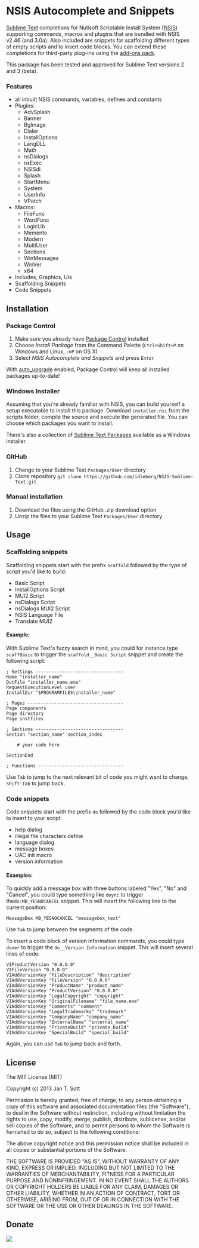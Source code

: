 # NSIS Autocomplete and Snippets

[Sublime Text][1] completions for Nullsoft Scriptable Install System ([NSIS][2]) supporting commands, macros and plugins that are bundled with NSIS v2.46 (and 3.0a). Also included are snippets for scaffolding different types of empty scripts and to insert code blocks. You can extend these completions for third-party plug-ins using the [add-ons pack][3].

This package has been tested and approved for Sublime Text versions 2 and 3 (beta).

### Features
* all inbuilt NSIS commands, variables, defines and constants
* Plugins:
    * AdvSplash
    * Banner
    * BgImage
    * Dialer
    * InstallOptions
    * LangDLL
    * Math
    * nsDialogs
    * nsExec
    * NSISdl
    * Splash
    * StartMenu
    * System
    * UserInfo
    * VPatch
* Macros:
    * FileFunc
    * WordFunc
    * LogicLib
    * Memento
    * Modern
    * MultiUser
    * Sections
    * WinMessages
    * WinVer
    * x64
* Includes, Graphics, UIs
* Scaffolding Snippets
* Code Snippets

## Installation

### Package Control

1. Make sure you already have [Package Control][4] installed
2. Choose *Install Package* from the Command Palette (`Ctrl+Shift+P` on Windows and Linux, `⇧⌘P` on OS X)
3. Select *NSIS Autocomplete and Snippets* and press `Enter`

With [auto_upgrade][5] enabled, Package Control will keep all installed packages up-to-date!

### Windows Installer

Assuming that you're already familiar with NSIS, you can build yourself a setup executable to install this package. Download `installer.nsi` from the scripts folder, compile the source and execute the generated file. You can choose which packages you want to install.

There's also a collection of [Sublime Text Packages][6] available as a Windows installer.

### GitHub

1. Change to your Sublime Text `Packages/User` directory
2. Clone repository `git clone https://github.com/idleberg/NSIS-Sublime-Text.git`

### Manual installation

1. Download the files using the GitHub .zip download option
2. Unzip the files to your Sublime Text `Packages/User` directory

## Usage

### Scaffolding snippets

Scaffolding snippets start with the prefix `scaffold` followed by the type of script you'd like to build:

* Basic Script
* InstallOptions Script
* MUI2 Script
* nsDialogs Script
* nsDialogs MUI2 Script
* NSIS Language File
* Translate MUI2

#### Example:
With Sublime Text's fuzzy search in mind, you could for instance type `scaffBasic` to trigger the `scaffold__Basic Script` snippet and create the following script:

    ; Settings ---------------------------------
    Name "installer_name"
    OutFile "installer_name.exe"
    RequestExecutionLevel user
    InstallDir "$PROGRAMFILES\installer_name"
    
    ; Pages ------------------------------------
    Page components
    Page directory
    Page instfiles
    
    ; Sections ---------------------------------
    Section "section_name" section_index
    
        # your code here
    
    SectionEnd
    
    ; Functions --------------------------------

Use `Tab` to jump to the next relevant bit of code you might want to change, `Shift-Tab` to jump back.

### Code snippets

Code snippets start with the prefix `do` followed by the code block you'd like to insert to your script:

* help dialog
* illegal file characters define
* language dialog
* message boxes
* UAC init macro
* version information

#### Examples:
To quickly add a message box with three buttons labeled "Yes", "No" and "Cancel", you could type something like `doync` to trigger the`do:MB_YESNOCANCEL` snippet. This will insert the following line to the current position:

    MessageBox MB_YESNOCANCEL "messagebox_text"
    
Use `Tab` to jump between the segments of the code.

To insert a code block of version information commands, you could type `dover` to trigger the `do__Version Information` snippet. This will insert several lines of code:

    VIProductVersion "0.0.0.0"
    VIFileVersion "0.0.0.0"
    VIAddVersionKey "FileDescription" "description"
    VIAddVersionKey "FileVersion" "0.0.0.0"
    VIAddVersionKey "ProductName" "product_name"
    VIAddVersionKey "ProductVersion" "0.0.0.0"
    VIAddVersionKey "LegalCopyright" "copyright"
    VIAddVersionKey "OriginalFilename" "file_name.exe"
    VIAddVersionKey "Comments" "comment"
    VIAddVersionKey "LegalTrademarks" "trademark"
    VIAddVersionKey "CompanyName" "company_name"
    VIAddVersionKey "InternalName" "internal_name"
    VIAddVersionKey "PrivateBuild" "private_build"
    VIAddVersionKey "SpecialBuild" "special_build"

Again, you can use `Tab` to jump back and forth.

## License

The MIT License (MIT)

Copyright (c) 2013 Jan T. Sott

Permission is hereby granted, free of charge, to any person obtaining a copy
of this software and associated documentation files (the "Software"), to deal
in the Software without restriction, including without limitation the rights
to use, copy, modify, merge, publish, distribute, sublicense, and/or sell
copies of the Software, and to permit persons to whom the Software is
furnished to do so, subject to the following conditions:

The above copyright notice and this permission notice shall be included in
all copies or substantial portions of the Software.

THE SOFTWARE IS PROVIDED "AS IS", WITHOUT WARRANTY OF ANY KIND, EXPRESS OR
IMPLIED, INCLUDING BUT NOT LIMITED TO THE WARRANTIES OF MERCHANTABILITY,
FITNESS FOR A PARTICULAR PURPOSE AND NONINFRINGEMENT. IN NO EVENT SHALL THE
AUTHORS OR COPYRIGHT HOLDERS BE LIABLE FOR ANY CLAIM, DAMAGES OR OTHER
LIABILITY, WHETHER IN AN ACTION OF CONTRACT, TORT OR OTHERWISE, ARISING FROM,
OUT OF OR IN CONNECTION WITH THE SOFTWARE OR THE USE OR OTHER DEALINGS IN
THE SOFTWARE.

## Donate

[<img src="https://raw.github.com/balupton/flattr-buttons/master/badge-89x18.gif" />](https://flattr.com/submit/auto?user_id=idleberg&url=https://github.com/idleberg/NSIS-Sublime-Text/&title=NSIS-Sublime-Text&description=Sublime%20Text%20completions%20and%20snippets%20for%20Nullsoft%20Scriptable%20Install%20System&language=en_GB&tags=nsis,sublimetext,plugins,completions,auto-complete&hidden=0&category=software)

[1]: http://www.sublimetext.com/
[2]: http://nsis.sourceforge.net/
[3]: https://github.com/idleberg/NSIS-Sublime-Text-Addons/
[4]: http://wbond.net/sublime_packages/package_control/
[5]: http://wbond.net/sublime_packages/package_control/settings/
[6]: https://github.com/NSIS-Handbook/Tools/tree/master/Sublime%20Text%20Packages/